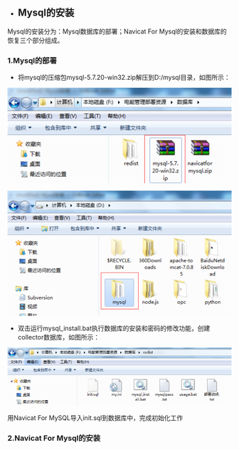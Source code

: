 * ## Mysql的安装

Mysql的安装分为：Mysql数据库的部署；Navicat For Mysql的安装和数据库的恢复三个部分组成。

### 1.Mysql的部署

* 将mysql的压缩包mysql-5.7.20-win32.zip解压到D:/mysql目录，如图所示：

![](/assets/mysql_exe.png)

![](/assets/mysql_dir.png)

* 双击运行mysql\_install.bat执行数据库的安装和密码的修改功能，创建collector数据库，如图所示：



![](/assets/mysql_install.png)

用Navicat For MySQL导入init.sql到数据库中，完成初始化工作

### 2.Navicat For Mysql的安装



